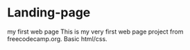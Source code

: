 # Landing-page
my first web page
This is my very first web page project from freecodecamp.org. Basic html/css.

